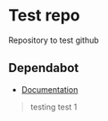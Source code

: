 # Test repo
Repository to test github



## Dependabot
- [Documentation](https://docs.github.com/en/code-security/supply-chain-security/keeping-your-dependencies-updated-automatically/configuration-options-for-dependency-updates)


> testing
> test 1
